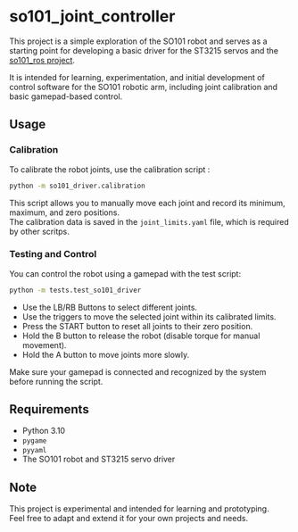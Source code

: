 # so101_joint_controller

This project is a simple exploration of the SO101 robot and serves as a starting point for developing a basic driver for the ST3215 servos and the [so101_ros project](https://github.com/SonDePoisson/so101_ros).

It is intended for learning, experimentation, and initial development of control software for the SO101 robotic arm, including joint calibration and basic gamepad-based control.

## Usage

### Calibration

To calibrate the robot joints, use the calibration script :

```Bash
python -m so101_driver.calibration
```

This script allows you to manually move each joint and record its minimum, maximum, and zero positions.  
The calibration data is saved in the `joint_limits.yaml` file, which is required by other scritps.

### Testing and Control

You can control the robot using a gamepad with the test script:

```bash
python -m tests.test_so101_driver
```

- Use the LB/RB Buttons to select different joints.
- Use the triggers to move the selected joint within its calibrated limits.
- Press the START button to reset all joints to their zero position.
- Hold the B button to release the robot (disable torque for manual movement).
- Hold the A button to move joints more slowly.

Make sure your gamepad is connected and recognized by the system before running the script.

## Requirements

- Python 3.10
- `pygame`
- `pyyaml`
- The SO101 robot and ST3215 servo driver

## Note

This project is experimental and intended for learning and prototyping.  
Feel free to adapt and extend it for your own projects and needs.
